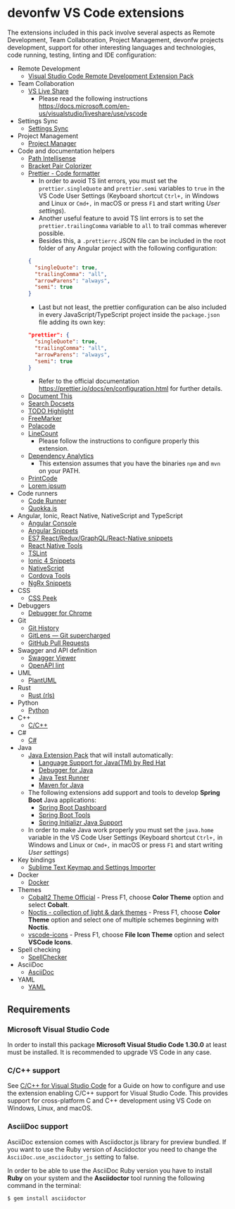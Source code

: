 # devonfw VS Code extensions

The extensions included in this pack involve several aspects as Remote Development, Team Collaboration, Project Management, devonfw projects development, support for other interesting languages and technologies, code running, testing, linting and IDE configuration:

- Remote Development
  - [Visual Studio Code Remote Development Extension Pack](https://marketplace.visualstudio.com/items?itemName=ms-vscode-remote.vscode-remote-extensionpack)
- Team Collaboration
  - [VS Live Share](https://marketplace.visualstudio.com/items?itemName=MS-vsliveshare.vsliveshare)
    - Please read the following instructions https://docs.microsoft.com/en-us/visualstudio/liveshare/use/vscode
- Settings Sync
  - [Settings Sync](https://marketplace.visualstudio.com/items?itemName=Shan.code-settings-sync)
- Project Management
  - [Project Manager](https://marketplace.visualstudio.com/items?itemName=alefragnani.project-manager)
- Code and documentation helpers
  - [Path Intellisense](https://marketplace.visualstudio.com/items?itemName=christian-kohler.path-intellisense)
  - [Bracket Pair Colorizer](https://marketplace.visualstudio.com/items?itemName=CoenraadS.bracket-pair-colorizer)
  - [Prettier - Code formatter](https://marketplace.visualstudio.com/items?itemName=esbenp.prettier-vscode)
    - In order to avoid TS lint errors, you must set the `prettier.singleQuote` and `prettier.semi` variables to `true` in the VS Code User Settings (Keyboard shortcut `Ctrl+,` in Windows and Linux or `Cmd+,` in macOS or press `F1` and start writing _User settings_).
    - Another useful feature to avoid TS lint errors is to set the `prettier.trailingComma` variable to `all` to trail commas wherever possible.
    - Besides this, a `.prettierrc` JSON file can be included in the root folder of any Angular project with the following configuration:
    ```json
    {
      "singleQuote": true,
      "trailingComma": "all",
      "arrowParens": "always",
      "semi": true
    }
    ```
    - Last but not least, the prettier configuration can be also included in every JavaScript/TypeScript project inside the `package.json` file adding its own key:
    ```json
    "prettier": {
      "singleQuote": true,
      "trailingComma": "all",
      "arrowParens": "always",
      "semi": true
    }
    ```
    - Refer to the official documentation https://prettier.io/docs/en/configuration.html for further details.
  - [Document This](https://marketplace.visualstudio.com/items?itemName=joelday.docthis)
  - [Search Docsets](https://marketplace.visualstudio.com/items?itemName=silverlakesoftware.searchdocsets-vscode)
  - [TODO Highlight](https://marketplace.visualstudio.com/items?itemName=wayou.vscode-todo-highlight)
  - [FreeMarker](https://marketplace.visualstudio.com/items?itemName=dcortes92.FreeMarker)
  - [Polacode](https://marketplace.visualstudio.com/items?itemName=pnp.polacode)
  - [LineCount](https://marketplace.visualstudio.com/items?itemName=yycalm.linecount)
    - Please follow the instructions to configure properly this extension.
  - [Dependency Analytics](https://marketplace.visualstudio.com/items?itemName=redhat.fabric8-analytics)
    - This extension assumes that you have the binaries `npm` and `mvn` on your PATH.
  - [PrintCode](https://marketplace.visualstudio.com/items?itemName=nobuhito.printcode)
  - [Lorem ipsum](https://marketplace.visualstudio.com/items?itemName=Tyriar.lorem-ipsum)
- Code runners
  - [Code Runner](https://marketplace.visualstudio.com/items?itemName=formulahendry.code-runner)
  - [Quokka.js](https://marketplace.visualstudio.com/items?itemName=WallabyJs.quokka-vscode)
- Angular, Ionic, React Native, NativeScript and TypeScript
  - [Angular Console](https://marketplace.visualstudio.com/items?itemName=nrwl.angular-console)
  - [Angular Snippets](https://marketplace.visualstudio.com/items?itemName=johnpapa.Angular2)
  - [ES7 React/Redux/GraphQL/React-Native snippets](https://marketplace.visualstudio.com/items?itemName=dsznajder.es7-react-js-snippets)
  - [React Native Tools](https://marketplace.visualstudio.com/items?itemName=msjsdiag.vscode-react-native)
  - [TSLint](https://marketplace.visualstudio.com/items?itemName=ms-vscode.vscode-typescript-tslint-plugin)
  - [Ionic 4 Snippets](https://marketplace.visualstudio.com/itemdetails?itemName=fivethree.vscode-ionic-snippets)
  - [NativeScript](https://marketplace.visualstudio.com/items?itemName=Telerik.nativescript)
  - [Cordova Tools](https://marketplace.visualstudio.com/items?itemName=vsmobile.cordova-tools)
  - [NgRx Snippets](https://marketplace.visualstudio.com/itemdetails?itemName=hardikpthv.NgRxSnippets)
- CSS
  - [CSS Peek](https://marketplace.visualstudio.com/items?itemName=pranaygp.vscode-css-peek)
- Debuggers
  - [Debugger for Chrome](https://marketplace.visualstudio.com/items?itemName=msjsdiag.debugger-for-chrome)
- Git
  - [Git History](https://marketplace.visualstudio.com/items?itemName=donjayamanne.githistory)
  - [GitLens — Git supercharged](https://marketplace.visualstudio.com/items?itemName=eamodio.gitlens)
  - [GitHub Pull Requests](https://marketplace.visualstudio.com/items?itemName=GitHub.vscode-pull-request-github)
- Swagger and API definition
  - [Swagger Viewer](https://marketplace.visualstudio.com/items?itemName=Arjun.swagger-viewer)
  - [OpenAPI lint](https://marketplace.visualstudio.com/items?itemName=mermade.openapi-lint)
- UML
  - [PlantUML](https://marketplace.visualstudio.com/items?itemName=jebbs.plantuml)
- Rust
  - [Rust (rls)](https://marketplace.visualstudio.com/items?itemName=rust-lang.rust)
- Python
  - [Python](https://marketplace.visualstudio.com/items?itemName=ms-python.python)
- C++
  - [C/C++](https://marketplace.visualstudio.com/items?itemName=ms-vscode.cpptools)
- C#
  - [C#](https://marketplace.visualstudio.com/items?itemName=ms-vscode.csharp)
- Java
  - [Java Extension Pack](https://marketplace.visualstudio.com/items?itemName=vscjava.vscode-java-pack) that will install automatically:
    - [Language Support for Java(TM) by Red Hat](https://marketplace.visualstudio.com/items?itemName=redhat.java)
    - [Debugger for Java](https://marketplace.visualstudio.com/items?itemName=vscjava.vscode-java-debug)
    - [Java Test Runner](https://marketplace.visualstudio.com/items?itemName=vscjava.vscode-java-test)
    - [Maven for Java](https://marketplace.visualstudio.com/items?itemName=vscjava.vscode-maven)
  - The following extensions add support and tools to develop **Spring Boot** Java applications:
    - [Spring Boot Dashboard](https://marketplace.visualstudio.com/items?itemName=vscjava.vscode-spring-boot-dashboard)
    - [Spring Boot Tools](https://marketplace.visualstudio.com/items?itemName=Pivotal.vscode-spring-boot)
    - [Spring Initializr Java Support](https://marketplace.visualstudio.com/items?itemName=vscjava.vscode-spring-initializr)
  - In order to make Java work properly you must set the `java.home` variable in the VS Code User Settings (Keyboard shortcut `Ctrl+,` in Windows and Linux or `Cmd+,` in macOS or press `F1` and start writing _User settings_)
- Key bindings
  - [Sublime Text Keymap and Settings Importer](https://marketplace.visualstudio.com/items?itemName=ms-vscode.sublime-keybindings)
- Docker
  - [Docker](https://marketplace.visualstudio.com/items?itemName=PeterJausovec.vscode-docker)
- Themes
  - [Cobalt2 Theme Official](https://marketplace.visualstudio.com/items?itemName=wesbos.theme-cobalt2) - Press F1, choose **Color Theme** option and select **Cobalt**.
  - [Noctis - collection of light & dark themes](https://marketplace.visualstudio.com/items?itemName=liviuschera.noctis) - Press F1, choose **Color Theme** option and select one of multiple schemes beginning with **Noctis**.
  - [vscode-icons](https://marketplace.visualstudio.com/items?itemName=robertohuertasm.vscode-icons) - Press F1, choose **File Icon Theme** option and select **VSCode Icons**.
- Spell checking
  - [SpellChecker](https://marketplace.visualstudio.com/items?itemName=swyphcosmo.spellchecker)
- AsciiDoc
  - [AsciiDoc](https://marketplace.visualstudio.com/items?itemName=joaompinto.asciidoctor-vscode)
- YAML
  - [YAML](https://marketplace.visualstudio.com/items?itemName=redhat.vscode-yaml)

## Requirements

### Microsoft Visual Studio Code

In order to install this package **Microsoft Visual Studio Code 1.30.0** at least must be installed. It is recommended to upgrade VS Code in any case.

### C/C++ support

See [C/C++ for Visual Studio Code](https://code.visualstudio.com/docs/languages/cpp) for a Guide on how to configure and use the extension enabling C/C++ support for Visual Studio Code. This provides support for cross-platform C and C++ development using VS Code on Windows, Linux, and macOS.

### AsciiDoc support

AsciiDoc extension comes with Asciidoctor.js library for preview bundled. If you want to use the Ruby version of Asciidoctor you need to change the `AsciiDoc.use_asciidoctor_js` setting to false.

In order to be able to use the AsciiDoc Ruby version you have to install **Ruby** on your system and the **Asciidoctor** tool running the following command in the terminal:

```bash
$ gem install asciidoctor
```
